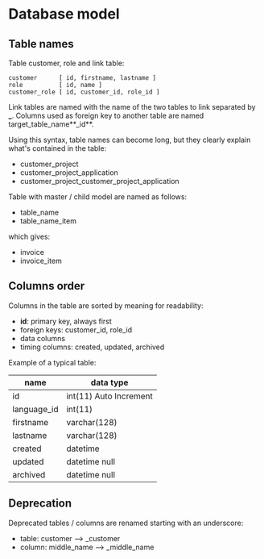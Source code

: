 
# Database model
## Table names
Table customer, role and link table:

	customer      [ id, firstname, lastname ]
	role          [ id, name ]
	customer_role [ id, customer_id, role_id ]
	
Link tables are named with the name of the two tables to link separated by **_**.
Columns used as foreign key to another table are named target_table_name**_id**.

Using this syntax, table names can become long, but they clearly explain what's contained in the table:

* customer_project
* customer_project_application
* customer_project_customer_project_application

Table with master / child model are named as follows:

* table_name
* table_name_item

which gives:

* invoice
* invoice_item

## Columns order
Columns in the table are sorted by meaning for readability:

* **id**: primary key, always first
* foreign keys: customer_id, role_id
* data columns
* timing columns: created, updated, archived

Example of a typical table:

| name | data type |
| --- | --- |
| id | int(11) Auto Increment |
| language_id | int(11) |
| firstname | varchar(128) |
| lastname | varchar(128) |
| created | datetime |
| updated | datetime null |
| archived | datetime null |

## Deprecation
Deprecated tables / columns are renamed starting with an underscore:

* table: customer --> _customer
* column: middle_name --> _middle_name
